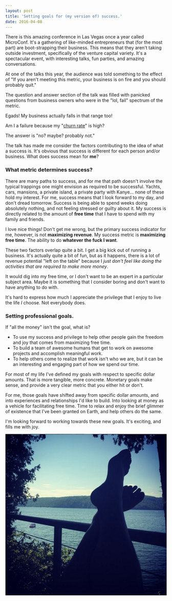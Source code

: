 ```yaml
---
layout: post
title: 'Setting goals for (my version of) success.'
date: 2016-04-08
---
```


There is this amazing conference in Las Vegas once a year called MicroConf. It's a gathering of like-minded entrepreneurs that (for the most part) are boot-strapping their business. This means that they aren't taking outside investment, specifically of the venture capital variety. It's a spectacular event, with interesting talks, fun parties, and amazing conversations.

At one of the talks this year, the audience was told something to the effect of "If you aren't meeting this metric, your business is on fire and you should probably quit."

The question and answer section of the talk was filled with panicked questions from business owners who were in the "lol, fail" spectrum of the metric.

Egads! My business actually falls in that range too!

Am I a failure because my "[churn rate](https://en.wikipedia.org/wiki/Churn_rate)" is high?

The answer is "no? maybe? probably not."

The talk has made me consider the factors contributing to the idea of what a success is. It's obvious that success is different for each person and/or business. What does success mean for **me**?

### What metric determines success?

There are many paths to success, and for me that path doesn't involve the typical trappings one might envision as required to be successful. Yachts, cars, mansions, a private island, a private party with Kanye... none of these hold my interest. For me, success means that I look forward to my day, and don't dread tomorrow. Success is being able to spend weeks doing absolutely nothing, and not feeling stressed or guilty about it. My success is directly related to the amount of **free time** that I have to spend with my family and friends.

I love nice things! Don't get me wrong, but the primary success indicator for me, however, is not **maximizing revenue**. My success metric is **maximizing free time**. The ability to do **whatever the fuck I want**.

These two factors overlap quite a bit. I get a big kick out of running a business. It's actually quite a bit of fun, but as it happens, there is a lot of revenue potential "left on the table" because I _just don't feel like doing the activities that are required to make more money_.

It would dig into my free time, or I don't want to be an expert in a particular subject area. Maybe it is something that I consider boring and don't want to have anything to do with.

It's hard to express how much I appreciate the privilege that I enjoy to live the life _I_ choose. Not everybody does.

### Setting professional goals.

If "all the money" isn't the goal, what is?

- To use my success and privilege to help other people gain the freedom and joy that comes from maximizing free time.
- To build a team of awesome humans that get to work on awesome projects and accomplish meaningful work.
- To help others come to realize that work isn't who we are, but it can be an interesting and engaging part of how we spend our time.

For most of my life I've defined my goals with respect to specific dollar amounts. That is more tangible, more concrete. Monetary goals make sense, and provide a very clear metric that you either hit or don't.

For me, those goals have shifted away from specific dollar amounts, and into experiences and relationships I'd like to build. Into looking at money as a vehicle for facilitating free time. Time to relax and enjoy the brief glimmer of existence that I've been granted on Earth, and help others do the same.

I'm looking forward to working towards these new goals. It's exciting, and fills me with joy.

![](./images/kickback.png)
